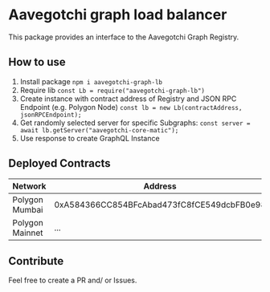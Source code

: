 # Aavegotchi graph load balancer

This package provides an interface to the Aavegotchi Graph Registry.

## How to use

1. Install package ```npm i aavegotchi-graph-lb```
2. Require lib ```const Lb = require("aavegotchi-graph-lb")``` 
3. Create instance with contract address of Registry and JSON RPC Endpoint (e.g. Polygon Node) ```const lb = new Lb(contractAddress, jsonRPCEndpoint); ```
4. Get randomly selected server for specific Subgraphs: ```const server = await lb.getServer("aavegotchi-core-matic");```
5. Use response to create GraphQL Instance

## Deployed Contracts
| Network| Address|
|--|--|
| Polygon Mumbai | 0xA584366CC854BFcAbad473fC8fCE549dcbFB0e98 |
| Polygon Mainnet | ... |


## Contribute

Feel free to create a PR and/ or Issues.